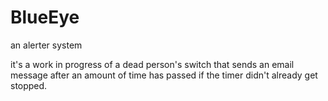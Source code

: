 # BlueEye
an alerter system

it's a work in progress of a dead person's switch that sends an email message after an amount of time has passed if the timer didn't already get stopped. 
